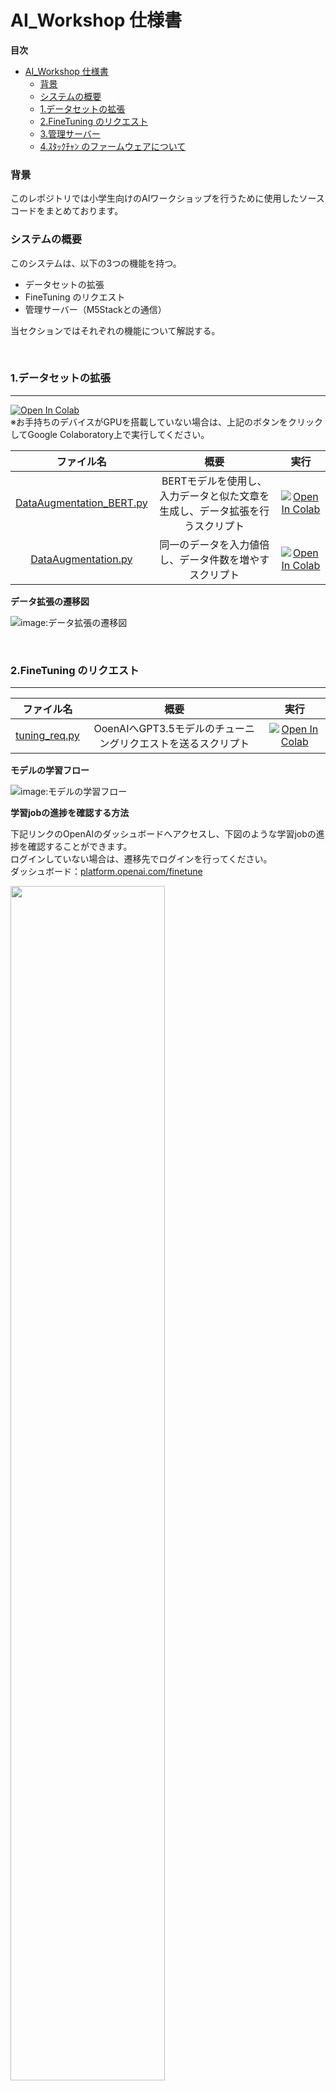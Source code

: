 # AI_Workshop 仕様書

**目次**
- [AI\_Workshop 仕様書](#ai_workshop-仕様書)
    - [背景](#背景)
    - [システムの概要](#システムの概要)
    - [1.データセットの拡張](#1データセットの拡張)
    - [2.FineTuning のリクエスト](#2finetuning-のリクエスト)
    - [3.管理サーバー](#3管理サーバー)
    - [4.ｽﾀｯｸﾁｬﾝ のファームウェアについて](#4ｽﾀｯｸﾁｬﾝ-のファームウェアについて)

### 背景
このレポジトリでは小学生向けのAIワークショップを行うために使用したソースコードをまとめております。

### システムの概要
このシステムは、以下の3つの機能を持つ。
- データセットの拡張
- FineTuning のリクエスト
- 管理サーバー（M5Stackとの通信）

当セクションではそれぞれの機能について解説する。

<br>

### 1.データセットの拡張
---

[![Open In Colab](https://colab.research.google.com/assets/colab-badge.svg)](https://colab.research.google.com/github/nogikun/AI_Workshop/blob/main/System/DataAugmentation/JupyterNotebook/DataAugmentation_BERT.ipynb)
<br> ※お手持ちのデバイスがGPUを搭載していない場合は、上記のボタンをクリックしてGoogle Colaboratory上で実行してください。

|ファイル名|概要|実行|
|:-:|:-:|:-:|
|[DataAugmentation_BERT.py](https://github.com/nogikun/AI_Workshop/blob/main/System/DataAugmentation/DataAugmentation_BERT.py)|BERTモデルを使用し、入力データと似た文章を生成し、データ拡張を行うスクリプト|[![Open In Colab](https://colab.research.google.com/assets/colab-badge.svg)](https://colab.research.google.com/github/nogikun/AI_Workshop/blob/main/System/JupyterNotebook/DataAugmentation/DataAugmentation_BERT.ipynb)|
|[DataAugmentation.py](https://github.com/nogikun/AI_Workshop/blob/main/System/DataAugmentation/DataAugmentation.py)|同一のデータを入力値倍し、データ件数を増やすスクリプト|[![Open In Colab](https://colab.research.google.com/assets/colab-badge.svg)](https://colab.research.google.com/github/nogikun/AI_Workshop/blob/main/System/JupyterNotebook/DataAugmentation/DataAugmentation.ipynb)|

**データ拡張の遷移図**

![image:データ拡張の遷移図](https://github.com/nogikun/AI_Workshop/assets/94681885/5abc5b69-8039-4e97-ad6b-37b3daebbe3d)

<br>

### 2.FineTuning のリクエスト
---

|ファイル名|概要|実行|
|:-:|:-:|:-:|
|[tuning_req.py](https://github.com/nogikun/AI_Workshop/blob/main/System/tuning_req.py)|OoenAIへGPT3.5モデルのチューニングリクエストを送るスクリプト|[![Open In Colab](https://colab.research.google.com/assets/colab-badge.svg)](https://colab.research.google.com/github/nogikun/AI_Workshop/blob/main/System/JupyterNotebook/RequestFineTuning/tuning_req.ipynb)|


**モデルの学習フロー**

![image:モデルの学習フロー](https://github.com/nogikun/AI_Workshop/assets/94681885/5f208797-cf69-4b24-adcd-86f37b0f9622)

**学習jobの進捗を確認する方法**

下記リンクのOpenAIのダッシュボードへアクセスし、下図のような学習jobの進捗を確認することができます。<br>
ログインしていない場合は、遷移先でログインを行ってください。<br>
ダッシュボード：[platform.openai.com/finetune](https://platform.openai.com/finetune) 

<img src="https://github.com/nogikun/AI_Workshop/assets/94681885/090e944d-64e4-48a1-b717-c29a8aafd0b1.jpg" width="70%">

<br><br>

また学習完了するとこのようなメールが届き、モデル名が記載されています。このモデル名をデータベースに書き込みます。<br>
※ モデル名は `ft:{Base Model}:pearsonal::{id}` の形式で発行されます。<br><br>
<img src="https://github.com/nogikun/AI_Workshop/assets/94681885/2ecbc256-f8b8-4f2d-96cd-009f65fc0014.jpg" width="50%">


<br>

### 3.管理サーバー
---
[![Open in GitHub Codespaces](https://github.com/codespaces/badge.svg)](https://codespaces.new/nogikun/AI_Workshop)
<br> ※クローンせずともCodespaces上で実行することができます。是非お使いください。
<br>　また、サーバの起動方法などは [こちら](https://github.com/nogikun/AI_Workshop/blob/main/System/Server/README.md) を参照してください。
|ファイル名|概要|
|:-:|:-:|
|[stack_server.py](https://github.com/nogikun/AI_Workshop/blob/main/System/Server/stack_server/stack_server.py)|M5Stackと通信を行い、任意のIDに対応する学習済みモデル名を送信するスクリプト<br> ※ Dockerを使用|

**管理サーバーとM5Stack（ｽﾀｯｸﾁｬﾝ）との関係**

![image](https://github.com/nogikun/AI_Workshop/assets/94681885/f8e64570-6e16-43d3-9dd1-b4d21e14d607)

### 4.ｽﾀｯｸﾁｬﾝ のファームウェアについて
---

今回、使用するAIロボットは 「 **ｽﾀｯｸﾁｬﾝ** 」 と呼ばれるロボットです。
外装はこの通りとなっております。

**"ｽﾀｯｸﾁｬﾝ"の外装**

<img src="https://github.com/nogikun/AI_Workshop/assets/94681885/0e75a7eb-0c37-43bc-9a92-b8abca8415ff.jpg" width="30%">

<br>

※　ファームウェアの書き出しについては [こちら](https://github.com/nogikun/AI_Workshop/tree/main/stackchan/Firmware) をご参照ください。
